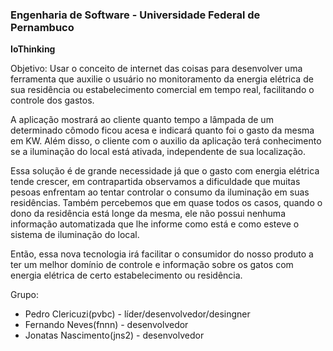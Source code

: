 <h3><b>Engenharia de Software - Universidade Federal de Pernambuco</b></h3>
<p><b>IoThinking</b></p>
<p>Objetivo: Usar o conceito de internet das coisas para desenvolver uma ferramenta que auxilie o usuário no monitoramento da energia elétrica de sua residência ou estabelecimento comercial em tempo real, facilitando o controle dos gastos.
</p>
<p>A aplicação mostrará ao cliente quanto tempo a lâmpada de um determinado cômodo ficou acesa e indicará quanto foi o gasto da mesma em KW.
Além disso, o cliente com o auxilio da aplicação terá conhecimento se a iluminação do local está ativada, independente de sua localização.
</p>
<p>Essa solução é de grande necessidade já que o gasto com energia elétrica tende crescer, em contrapartida observamos a dificuldade que muitas pesoas enfrentam ao tentar controlar
o consumo da iluminação em suas residências. Também percebemos que em quase todos os casos, quando o dono da residência está longe da mesma, 
ele não possui nenhuma informação automatizada que lhe informe como está e como esteve o sistema de iluminação do local.
</p>
<p>Então, essa nova tecnologia irá facilitar o consumidor do nosso produto a ter um melhor domínio de controle e informação sobre os 
gatos com energia elétrica de certo estabelecimento ou residência.
</p>
<p>Grupo:</p>
<ul>
  <li>Pedro Clericuzi(pvbc) - líder/desenvolvedor/desingner</li>
  <li>Fernando Neves(fnnn) - desenvolvedor</li>
  <li>Jonatas Nascimento(jns2) - desenvolvedor</li>
</ul>